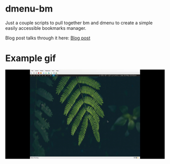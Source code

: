 # dmenu-bm

Just a couple scripts to pull together bm and dmenu to create a simple easily accessible bookmarks manager.

Blog post talks through it here: [Blog post](https://owendavies.net/articles/dmenu-bookmarks-with-bm/)

# Example gif

![Alt Text](dmenu-bm.gif)
